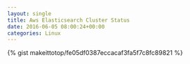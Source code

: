 ```yaml
---
layout: single                                                                                                              
title: Aws Elasticsearch Cluster Status                                                                                                                       
date: 2016-06-05 08:00:24+00:00                                                                                                                        
categories: Linux                                                                                                                
---                                                                                                                              
```


{% gist makeittotop/fe05df0387eccacaf3fa5f7c8fc89821 %}                                                                                                           

